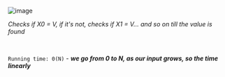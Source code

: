 ![image](https://github.com/mbrezov/The-Last-Algorithms-Course-Youll-Need-notes/assets/127137480/b5925675-ff6f-4981-8b49-d7c9a7b0fc68)

*Checks if X0 = V, if it's not, checks if X1 = V... and so on till the value is found*

<br />

`Running time: 0(N)` - ***we go from 0 to N, as our input grows, so the time linearly***
